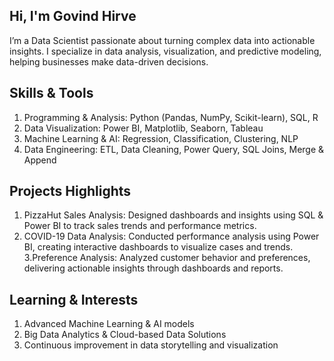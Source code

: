 ## Hi, I'm Govind Hirve

I’m a Data Scientist passionate about turning complex data into actionable insights. I specialize in data analysis, 
visualization, and predictive modeling, helping businesses make data-driven decisions.

## Skills & Tools
  1. Programming & Analysis: Python (Pandas, NumPy, Scikit-learn), SQL, R
  2. Data Visualization: Power BI, Matplotlib, Seaborn, Tableau
  3. Machine Learning & AI: Regression, Classification, Clustering, NLP
  4. Data Engineering: ETL, Data Cleaning, Power Query, SQL Joins, Merge & Append

## Projects Highlights
  1. PizzaHut Sales Analysis: Designed dashboards and insights using SQL & Power BI to track sales trends and performance metrics.
  2. COVID-19 Data Analysis: Conducted performance analysis using Power BI, creating interactive dashboards to visualize cases and trends.
  3.Preference Analysis: Analyzed customer behavior and preferences, delivering actionable insights through dashboards and reports.

## Learning & Interests
1. Advanced Machine Learning & AI models
2. Big Data Analytics & Cloud-based Data Solutions
3. Continuous improvement in data storytelling and visualization
